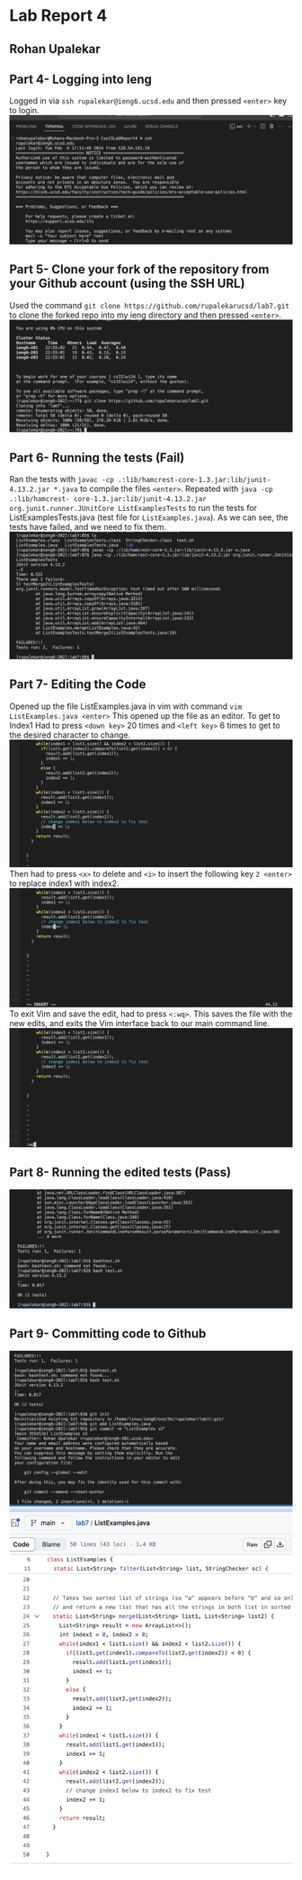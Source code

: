# Lab Report 4
## Rohan Upalekar

## Part 4- Logging into Ieng

Logged in via `ssh rupalekar@ieng6.ucsd.edu` and then pressed `<enter>` key to login.
![Image](Step4.png)


## Part 5- Clone your fork of the repository from your Github account (using the SSH URL)

Used the command `git clone https://github.com/rupalekarucsd/lab7.git` to clone the forked repo into my ieng directory and then pressed `<enter>`. 
![Image](Step5.png)

## Part 6- Running the tests (Fail)

Ran the tests with `javac -cp .:lib/hamcrest-core-1.3.jar:lib/junit-4.13.2.jar *.java` to compile the files `<enter>`. Repeated with `java -cp .:lib/hamcrest-
core-1.3.jar:lib/junit-4.13.2.jar org.junit.runner.JUnitCore ListExamplesTests` to run the tests for ListExamplesTests.java (test file for `ListExamples.java`). As we can see, the tests have failed, and we need to fix them. 
![Image](Step6.png)

## Part 7- Editing the Code

Opened up the file ListExamples.java in vim with command `vim ListExamples.java <enter>`
This opened up the file as an editor. 
To get to Index1
Had to press `<down key>` 20 times and `<left key>` 6 times to get to the desired character to change. 
![Image](Step7-2.png)
Then had to press `<x>` to delete and `<i>` to insert the following key `2 <enter>` to replace index1 with index2. 
![Image](Step7-3.png)
To exit Vim and save the edit, had to press `<:wq>`. This saves the file with the new edits, and exits the Vim interface back to our main command line. 
![Image](Step7-4.png)

## Part 8- Running the edited tests (Pass)


![Image](Step8.png)

## Part 9- Committing code to Github


![Image](Step9.png)
![Image](ConfirmCommit.png)




